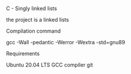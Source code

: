 C - Singly linked lists

the project is a linked lists 

Compilation command

gcc -Wall -pedantic -Werror -Wextra -std=gnu89

Requirements

Ubuntu 20.04 LTS
GCC compiler
git

